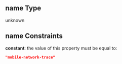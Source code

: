 ## name Type

unknown

## name Constraints

**constant**: the value of this property must be equal to:

```json
"mobile-network-trace"
```
